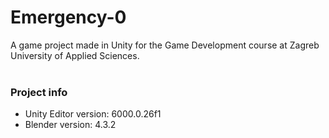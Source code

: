 # Emergency-0
A game project made in Unity for the Game Development course at Zagreb University of Applied Sciences.
<br><br>

### Project info
- Unity Editor version: 6000.0.26f1
- Blender version: 4.3.2